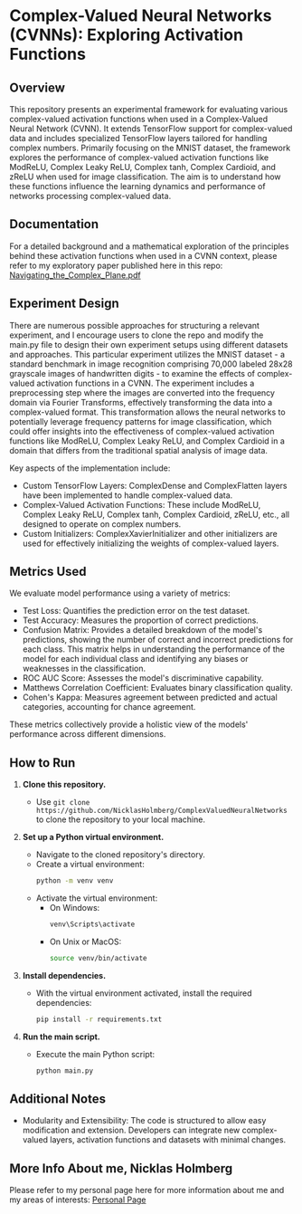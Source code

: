 # Complex-Valued Neural Networks (CVNNs): Exploring Activation Functions

## Overview
This repository presents an experimental framework for evaluating various complex-valued activation functions when used in a Complex-Valued Neural Network (CVNN). It extends TensorFlow support for complex-valued data and includes specialized TensorFlow layers tailored for handling complex numbers. Primarily focusing on the MNIST dataset, the framework explores the performance of complex-valued activation functions like ModReLU, Complex Leaky ReLU, Complex tanh, Complex Cardioid, and zReLU when used for image classification. The aim is to understand how these functions influence the learning dynamics and performance of networks processing complex-valued data.

## Documentation
For a detailed background and a mathematical exploration of the principles behind these activation functions when used in a CVNN context, please refer to my exploratory paper published here in this repo: [Navigating_the_Complex_Plane.pdf](https://github.com/NicklasHolmberg/ComplexValuedNeuralNetworks/blob/main/Navigating_the_Complex_Plane.pdf)

## Experiment Design
There are numerous possible approaches for structuring a relevant experiment, and I encourage users to clone the repo and modify the main.py file to design their own experiment setups using different datasets and approaches. This particular experiment utilizes the MNIST dataset - a standard benchmark in image recognition comprising 70,000 labeled 28x28 grayscale images of handwritten digits - to examine the effects of complex-valued activation functions in a CVNN. The experiment includes a preprocessing step where the images are converted into the frequency domain via Fourier Transforms, effectively transforming the data into a complex-valued format. This transformation allows the neural networks to potentially leverage frequency patterns for image classification, which could offer insights into the effectiveness of complex-valued activation functions like ModReLU, Complex Leaky ReLU, and Complex Cardioid in a domain that differs from the traditional spatial analysis of image data. 

Key aspects of the implementation include:
- Custom TensorFlow Layers: ComplexDense and ComplexFlatten layers have been implemented to handle complex-valued data.
- Complex-Valued Activation Functions: These include ModReLU, Complex Leaky ReLU, Complex tanh, Complex Cardioid, zReLU, etc., all designed to operate on complex numbers.
- Custom Initializers: ComplexXavierInitializer and other initializers are used for effectively initializing the weights of complex-valued layers.

## Metrics Used
We evaluate model performance using a variety of metrics:
- Test Loss: Quantifies the prediction error on the test dataset.
- Test Accuracy: Measures the proportion of correct predictions.
- Confusion Matrix: Provides a detailed breakdown of the model's predictions, showing the number of correct and incorrect predictions for each class. This matrix helps in understanding the performance of the model for each individual class and identifying any biases or weaknesses in the classification.
- ROC AUC Score: Assesses the model's discriminative capability.
- Matthews Correlation Coefficient: Evaluates binary classification quality.
- Cohen's Kappa: Measures agreement between predicted and actual categories, accounting for chance agreement.

These metrics collectively provide a holistic view of the models' performance across different dimensions.

## How to Run

1. **Clone this repository.**
   - Use `git clone https://github.com/NicklasHolmberg/ComplexValuedNeuralNetworks` to clone the repository to your local machine.

2. **Set up a Python virtual environment.**
   - Navigate to the cloned repository's directory.
   - Create a virtual environment: 
     ```bash
     python -m venv venv
     ```
   - Activate the virtual environment:
     - On Windows:
       ```bash
       venv\Scripts\activate
       ```
     - On Unix or MacOS:
       ```bash
       source venv/bin/activate
       ```

3. **Install dependencies.**
   - With the virtual environment activated, install the required dependencies:
     ```bash
     pip install -r requirements.txt
     ```

4. **Run the main script.**
   - Execute the main Python script:
     ```bash
     python main.py
     ```

## Additional Notes
* Modularity and Extensibility: The code is structured to allow easy modification and extension. Developers can integrate new complex-valued layers, activation functions and datasets with minimal changes.

## More Info About me, Nicklas Holmberg
Please refer to my personal page here for more information about me and my areas of interests: [Personal Page](https://github.com/NicklasHolmberg/Personal_Page)

